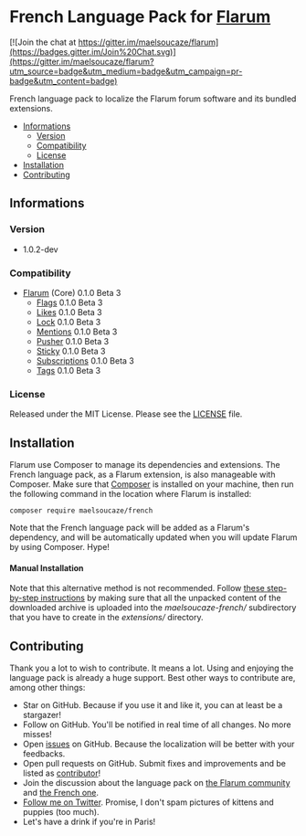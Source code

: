 # French Language Pack for [Flarum](http://flarum.org/)

[![Join the chat at https://gitter.im/maelsoucaze/flarum](https://badges.gitter.im/Join%20Chat.svg)](https://gitter.im/maelsoucaze/flarum?utm_source=badge&utm_medium=badge&utm_campaign=pr-badge&utm_content=badge)

French language pack to localize the Flarum forum software and its bundled extensions.

- [Informations](https://github.com/maelsoucaze/flarum#informations)
  - [Version](https://github.com/maelsoucaze/flarum#version)
  - [Compatibility](https://github.com/maelsoucaze/flarum#compatibility)
  - [License](https://github.com/maelsoucaze/flarum#license)
- [Installation](https://github.com/maelsoucaze/flarum#installation)
- [Contributing](https://github.com/maelsoucaze/flarum#contributing)

## Informations

### Version

- 1.0.2-dev

### Compatibility

- [Flarum](https://github.com/flarum/core) (Core) 0.1.0 Beta 3
  - [Flags](https://github.com/flarum/flags) 0.1.0 Beta 3
  - [Likes](https://github.com/flarum/likes) 0.1.0 Beta 3
  - [Lock](https://github.com/flarum/lock) 0.1.0 Beta 3
  - [Mentions](https://github.com/flarum/mentions) 0.1.0 Beta 3
  - [Pusher](https://github.com/flarum/pusher) 0.1.0 Beta 3
  - [Sticky](https://github.com/flarum/sticky) 0.1.0 Beta 3
  - [Subscriptions](https://github.com/flarum/subscriptions) 0.1.0 Beta 3
  - [Tags](https://github.com/flarum/tags) 0.1.0 Beta 3

### License

Released under the MIT License. Please see the [LICENSE](https://github.com/maelsoucaze/flarum/blob/master/LICENSE) file.

## Installation

Flarum use Composer to manage its dependencies and extensions. The French language pack, as a Flarum extension, is also manageable with Composer. Make sure that [Composer](https://getcomposer.org/) is installed on your machine, then run the following command in the location where Flarum is installed:

```
composer require maelsoucaze/french
```

Note that the French language pack will be added as a Flarum's dependency, and will be automatically updated when you will update Flarum by using Composer. Hype!

#### Manual Installation

Note that this alternative method is not recommended. Follow [these step-by-step instructions](http://flarum.org/docs/languages/) by making sure that all the unpacked content of the downloaded archive is uploaded into the *maelsoucaze-french/* subdirectory that you have to create in the *extensions/* directory.

## Contributing

Thank you a lot to wish to contribute. It means a lot. Using and enjoying the language pack is already a huge support. Best other ways to contribute are, among other things:

- Star on GitHub. Because if you use it and like it, you can at least be a stargazer!
- Follow on GitHub. You'll be notified in real time of all changes. No more misses!
- Open [issues](https://github.com/maelsoucaze/flarum/issues) on GitHub. Because the localization will be better with your feedbacks.
- Open pull requests on GitHub. Submit fixes and improvements and be listed as [contributor](https://github.com/maelsoucaze/flarum/graphs/contributors)!
- Join the discussion about the language pack on [the Flarum community](http://discuss.flarum.org/d/615-french-language-pack-to-localize-flarum-and-its-extensions) and [the French one](https://flarum.today/fr/d/6-traduction-fran-aise-pour-traduire-flarum-et-ses-extensions).
- [Follow me on Twitter](https://twitter.com/maelsoucaze). Promise, I don't spam pictures of kittens and puppies (too much).
- Let's have a drink if you're in Paris!
